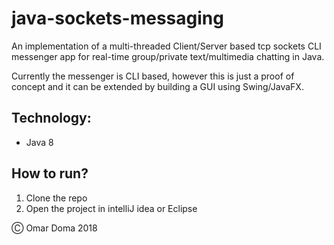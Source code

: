 # java-sockets-messaging

An implementation of a multi-threaded Client/Server based tcp sockets CLI messenger app for real-time group/private text/multimedia chatting in Java.

Currently the messenger is CLI based, however this is just a proof of concept and it can be extended by building a GUI using Swing/JavaFX.

## Technology:

* Java 8


## How to run?

1. Clone the repo
2. Open the project in intelliJ idea or Eclipse


&#9400; Omar Doma 2018
